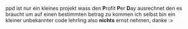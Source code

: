 ppd ist nur ein kleines projekt wass den **P**rofit **P**er **D**ay ausrechnet den es braucht um auf einen bestimmten betrag zu kommen ich selbst bin ein kleiner unbekannter code lehrling also **nichts** ernst nehmen, danke :>
